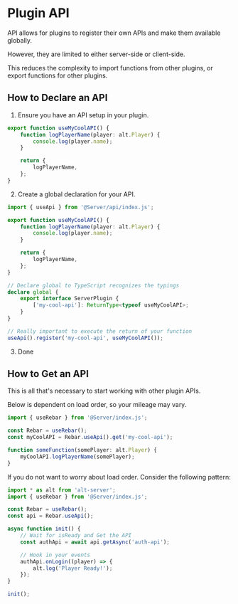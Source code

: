# Plugin API

API allows for plugins to register their own APIs and make them available globally.

However, they are limited to either server-side or client-side.

This reduces the complexity to import functions from other plugins, or export functions for other plugins.

## How to Declare an API

1. Ensure you have an API setup in your plugin.

```ts
export function useMyCoolAPI() {
    function logPlayerName(player: alt.Player) {
        console.log(player.name);
    }

    return {
        logPlayerName,
    };
}
```

2. Create a global declaration for your API.

```ts
import { useApi } from '@Server/api/index.js';

export function useMyCoolAPI() {
    function logPlayerName(player: alt.Player) {
        console.log(player.name);
    }

    return {
        logPlayerName,
    };
}

// Declare global to TypeScript recognizes the typings
declare global {
    export interface ServerPlugin {
        ['my-cool-api']: ReturnType<typeof useMyCoolAPI>;
    }
}

// Really important to execute the return of your function
useApi().register('my-cool-api', useMyCoolAPI());
```

3. Done

## How to Get an API

This is all that's necessary to start working with other plugin APIs.

Below is dependent on load order, so your mileage may vary.

```ts
import { useRebar } from '@Server/index.js';

const Rebar = useRebar();
const myCoolAPI = Rebar.useApi().get('my-cool-api');

function someFunction(somePlayer: alt.Player) {
    myCoolAPI.logPlayerName(somePlayer);
}
```

If you do not want to worry about load order. Consider the following pattern:

```ts
import * as alt from 'alt-server';
import { useRebar } from '@Server/index.js';

const Rebar = useRebar();
const api = Rebar.useApi();

async function init() {
    // Wait for isReady and Get the API
    const authApi = await api.getAsync('auth-api');

    // Hook in your events
    authApi.onLogin((player) => {
        alt.log('Player Ready!');
    });
}

init();
```
